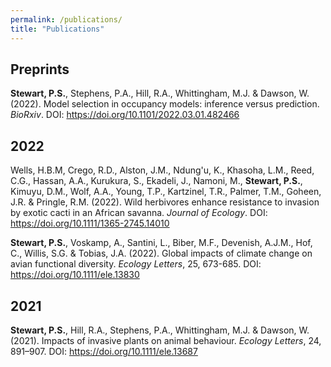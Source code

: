 ```yaml
---
permalink: /publications/
title: "Publications"
---
```


## Preprints ##
**Stewart, P.S.**, Stephens, P.A., Hill, R.A., Whittingham, M.J. & Dawson, W. (2022). Model selection in occupancy models: inference versus prediction. *BioRxiv*. DOI: https://doi.org/10.1101/2022.03.01.482466 

## 2022 ##
Wells, H.B.M, Crego, R.D., Alston, J.M., Ndung'u, K., Khasoha, L.M., Reed, C.G., Hassan, A.A., Kurukura, S., Ekadeli, J., Namoni, M., **Stewart, P.S.**, Kimuyu, D.M., Wolf, A.A., Young, T.P., Kartzinel, T.R., Palmer, T.M., Goheen, J.R. & Pringle, R.M. (2022). Wild herbivores enhance resistance to invasion by exotic cacti in an African savanna. *Journal of Ecology*. DOI: https://doi.org/10.1111/1365-2745.14010

**Stewart, P.S.**, Voskamp, A., Santini, L., Biber, M.F., Devenish, A.J.M., Hof, C., Willis, S.G. & Tobias, J.A. (2022). Global impacts of climate change on avian functional diversity. *Ecology Letters*, 25, 673-685. DOI: https://doi.org/10.1111/ele.13830 

## 2021 ##
**Stewart, P.S.**, Hill, R.A., Stephens, P.A., Whittingham, M.J. & Dawson, W. (2021). Impacts of invasive plants on animal behaviour. *Ecology Letters*, 24, 891–907. DOI: https://doi.org/10.1111/ele.13687
